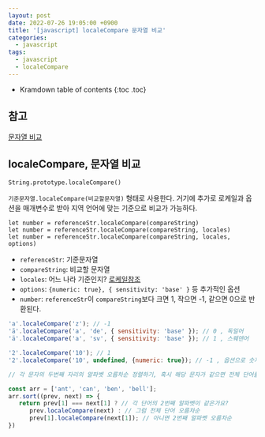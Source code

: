 ```yaml
---
layout: post
date: 2022-07-26 19:05:00 +0900
title: '[javascript] localeCompare 문자열 비교'
categories:
  - javascript
tags:
  - javascript
  - localeCompare
---
```


* Kramdown table of contents
{:toc .toc}

## 참고 

[문자열 비교](https://developer.mozilla.org/ko/docs/Web/JavaScript/Reference/Global_Objects/String/localeCompare)

## localeCompare, 문자열 비교 

`String.prototype.localeCompare()`

`기준문자열.localeCompare(비교할문자열)` 형태로 사용한다. 거기에 추가로 로케일과 옵션을 매개변수로 받아 지역 언어에 맞는 기준으로 비교가 가능하다.

```
let number = referenceStr.localeCompare(compareString)
let number = referenceStr.localeCompare(compareString, locales)
let number = referenceStr.localeCompare(compareString, locales, options)
```

- `referenceStr`: 기준문자열
- `compareString`: 비교할 문자열
- `locales`: 어느 나라 기준인지? [로케일참조](https://developer.mozilla.org/ko/docs/Web/JavaScript/Reference/Global_Objects/Intl/Locale)
- `options`: `{numeric: true}, { sensitivity: 'base' }` 등 추가적인 옵션
- `number`:  `referenceStr`이 `compareString`보다 크면 1, 작으면 -1, 같으면 0으로 반환된다.


```js
'a'.localeCompare('z'); // -1
'ä'.localeCompare('a', 'de', { sensitivity: 'base' }); // 0 , 독일어
'ä'.localeCompare('a', 'sv', { sensitivity: 'base' }); // 1 , 스웨덴어

'2'.localeCompare('10'); // 1
'2'.localeCompare('10', undefined, {numeric: true}); // -1 , 옵션으로 숫자값으로된 문자열임을 알려주면 우리가 예상한대로 2가 더 작다고 판단해 준다. 
```


```js
// 각 문자의 두번째 자리의 알파벳 오름차순 정렬하기, 혹시 해당 문자가 같으면 전체 단어를 비교하여 오름차순 정렬하기

const arr = ['ant', 'can', 'ben', 'bell'];
arr.sort((prev, next) => {
   return prev[1] === next[1] ? // 각 단어의 2번째 알파벳이 같은가요?
      prev.localeCompare(next) : // 그럼 전체 단어 오름차순
      prev[1].localeCompare(next[1]); // 아니면 2번째 알파벳 오름차순
})
```